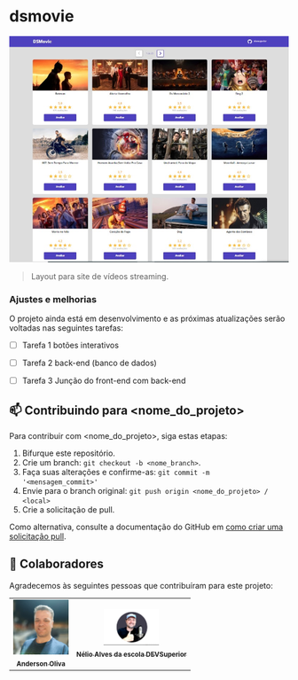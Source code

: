 # dsmovie

<img src="./dsmovie.img.jpeg" alt="dsmovie">

> Layout para site de vídeos streaming.

### Ajustes e melhorias

O projeto ainda está em desenvolvimento e as próximas atualizações serão voltadas nas seguintes tarefas:

- [ ] Tarefa 1 botões interativos
- [ ] Tarefa 2 back-end (banco de dados)
- [ ] Tarefa 3 Junção do front-end com back-end


## 📫 Contribuindo para <nome_do_projeto>
<!---Se o seu README for longo ou se você tiver algum processo ou etapas específicas que deseja que os contribuidores sigam, considere a criação de um arquivo CONTRIBUTING.md separado--->
Para contribuir com <nome_do_projeto>, siga estas etapas:

1. Bifurque este repositório.
2. Crie um branch: `git checkout -b <nome_branch>`.
3. Faça suas alterações e confirme-as: `git commit -m '<mensagem_commit>'`
4. Envie para o branch original: `git push origin <nome_do_projeto> / <local>`
5. Crie a solicitação de pull.

Como alternativa, consulte a documentação do GitHub em [como criar uma solicitação pull](https://help.github.com/en/github/collaborating-with-issues-and-pull-requests/creating-a-pull-request).

## 🤝 Colaboradores

Agradecemos às seguintes pessoas que contribuíram para este projeto:

<table>
  <tr>
    <td align="center">
      <a href="https://www.linkedin.com/in/anderson-oliva/">
        <img src="./meuperfil.img.jpeg" width="100px;" alt="Foto de Anderson Oliva no Linkedin"/><br>
        <sub>
          <b>Anderson Oliva</b>
        </sub>
      </a>
    </td>
    <td align="center">
      <a href="https://www.linkedin.com/in/nelio-alves/">
        <img src="nelioalves.img" width="100px;" alt="Foto de Nélio Alves no Linkedin"/><br>
        <sub>
          <b>Nélio Alves da escola DEVSuperior</b>
        </sub>
      </a>
    </td>
  </tr>
</table>

